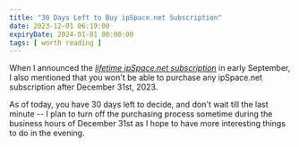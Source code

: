 ```yaml
---
title: "30 Days Left to Buy ipSpace.net Subscription"
date: 2023-12-01 06:19:00
expiryDate: 2024-01-01 00:00:00
tags: [ worth reading ]
---
```

When I announced the *[lifetime ipSpace.net subscription](/2023/09/lifetime-ipspace-subscription.html)* in early September, I also mentioned that you won't be able to purchase any ipSpace.net subscription after December 31st, 2023.

As of today, you have 30 days left to decide, and don't wait till the last minute -- I plan to turn off the purchasing process sometime during the business hours of December 31st as I hope to have more interesting things to do in the evening.